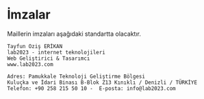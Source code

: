# İmzalar

Maillerin imzaları aşağıdaki standartta olacaktır.

````
Tayfun Öziş ERİKAN
lab2023 - internet teknolojileri
Web Geliştirici & Tasarımcı
www.lab2023.com

Adres: Pamukkale Teknoloji Geliştirme Bölgesi
Kuluçka ve İdari Binası B-Blok Z13 Kınıklı / Denizli / TÜRKİYE
Telefon: +90 258 215 50 10 -  E-posta: info@lab2023.com
````
